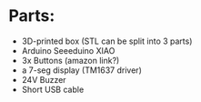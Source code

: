 # Parts:

* 3D-printed box (STL can be split into 3 parts)
* Arduino Seeeduino XIAO
* 3x Buttons (amazon link?)
* a 7-seg display (TM1637 driver)
* 24V Buzzer
* Short USB cable
